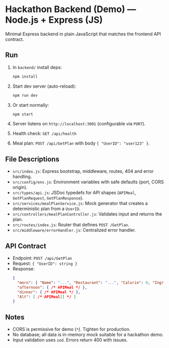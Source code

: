 # Hackathon Backend (Demo) — Node.js + Express (JS)

Minimal Express backend in plain JavaScript that matches the frontend API contract.

## Run

1. In `backend/` install deps:
   
   ```bash
   npm install
   ```
2. Start dev server (auto-reload):
   
   ```bash
   npm run dev
   ```
3. Or start normally:
   
   ```bash
   npm start
   ```
4. Server listens on `http://localhost:3001` (configurable via `PORT`).
5. Health check: `GET /api/health`
6. Meal plan: `POST /api/GetPlan` with body `{ "UserID": "user123" }`.

## File Descriptions

- `src/index.js`: Express bootstrap, middleware, routes, 404 and error handling.
- `src/config/env.js`: Environment variables with safe defaults (port, CORS origin).
- `src/types/api.js`: JSDoc typedefs for API shapes (`APIMeal`, `GetPlanRequest`, `GetPlanResponse`).
- `src/services/mealPlanService.js`: Mock generator that creates a deterministic plan from a `UserID`.
- `src/controllers/mealPlanController.js`: Validates input and returns the plan.
- `src/routes/index.js`: Router that defines `POST /GetPlan`.
- `src/middleware/errorHandler.js`: Centralized error handler.

## API Contract

- Endpoint: `POST /api/GetPlan`
- Request: `{ "UserID": string }`
- Response:
  ```json
  {
    "morn": { "Name": "...", "Restaurant": "...", "Calorie": 0, "Ingredients": [], "Price": 0, "Purchase_url": "...", "Image_url": "..." },
    "afternoon": { /* APIMeal */ },
    "dinner": { /* APIMeal */ },
    "Alt": [ /* APIMeal[] */ ]
  }
  ```

## Notes

- CORS is permissive for demo (`*`). Tighten for production.
- No database; all data is in-memory mock suitable for a hackathon demo.
- Input validation uses `zod`. Errors return 400 with issues. 